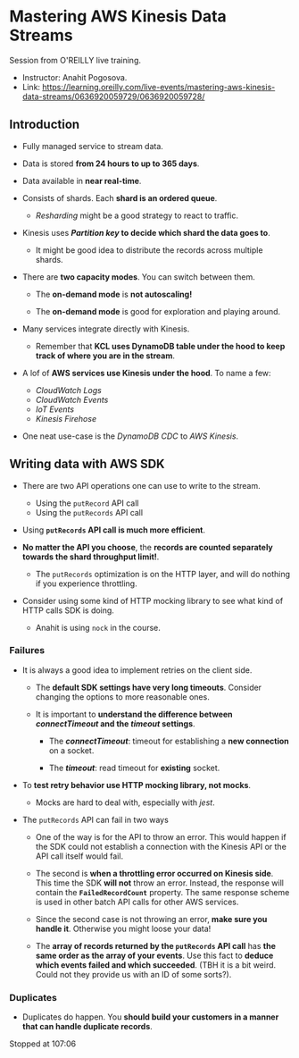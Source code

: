 # Mastering AWS Kinesis Data Streams

Session from O'REILLY live training.

- Instructor: Anahit Pogosova.
- Link: https://learning.oreilly.com/live-events/mastering-aws-kinesis-data-streams/0636920059729/0636920059728/

## Introduction

- Fully managed service to stream data.

- Data is stored **from 24 hours to up to 365 days**.

- Data available in **near real-time**.

- Consists of shards. Each **shard is an ordered queue**.

  - _Resharding_ might be a good strategy to react to traffic.

- Kinesis uses **_Partition key_ to decide which shard the data goes to**.

  - It might be good idea to distribute the records across multiple shards.

- There are **two capacity modes**. You can switch between them.

  - The **on-demand mode** is **not autoscaling!**

  - The **on-demand mode** is good for exploration and playing around.

- Many services integrate directly with Kinesis.

  - Remember that **KCL uses DynamoDB table under the hood to keep track of where you are in the stream**.

- A lof of **AWS services use Kinesis under the hood**. To name a few:

  - _CloudWatch Logs_
  - _CloudWatch Events_
  - _IoT Events_
  - _Kinesis Firehose_

- One neat use-case is the _DynamoDB CDC_ to _AWS Kinesis_.

## Writing data with AWS SDK

- There are two API operations one can use to write to the stream.

  - Using the `putRecord` API call
  - Using the `putRecords` API call

- Using **`putRecords` API call is much more efficient**.

- **No matter the API you choose**, the **records are counted separately towards the shard throughput limit!**.

  - The `putRecords` optimization is on the HTTP layer, and will do nothing if you experience throttling.

- Consider using some kind of HTTP mocking library to see what kind of HTTP calls SDK is doing.
  - Anahit is using `nock` in the course.

### Failures

- It is always a good idea to implement retries on the client side.

  - The **default SDK settings have very long timeouts**. Consider changing the options to more reasonable ones.

  - It is important to **understand the difference between _connectTimeout_ and the _timeout_ settings**.

    - The **_connectTimeout_**: timeout for establishing a **new connection** on a socket.

    - The **_timeout_**: read timeout for **existing** socket.

- To **test retry behavior use HTTP mocking library, not mocks**.

  - Mocks are hard to deal with, especially with _jest_.

- The `putRecords` API can fail in two ways

  - One of the way is for the API to throw an error. This would happen if the SDK could not establish a connection with the Kinesis API
    or the API call itself would fail.

  - The second is **when a throttling error occurred on Kinesis side**. This time the SDK **will not** throw an error.
    Instead, the response will contain the **`FailedRecordCount`** property. The same response scheme is used in other batch API calls for other AWS services.

  - Since the second case is not throwing an error, **make sure you handle it**. Otherwise you might loose your data!

  - The **array of records returned by the `putRecords` API call** has **the same order as the array of your events**. Use this fact to **deduce which events failed and which succeeded**. (TBH it is a bit weird. Could not they provide us with an ID of some sorts?).

### Duplicates

- Duplicates do happen. You **should build your customers in a manner that can handle duplicate records**.

Stopped at 107:06
